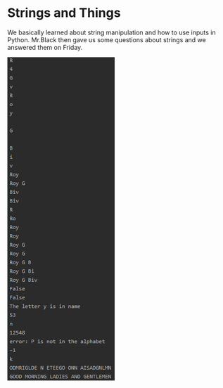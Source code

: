 # Strings and Things
We basically learned about string manipulation and how to use inputs in Python. Mr.Black then gave us some questions about strings and we answered them on Friday.

![Learning](/Capture.PNG)